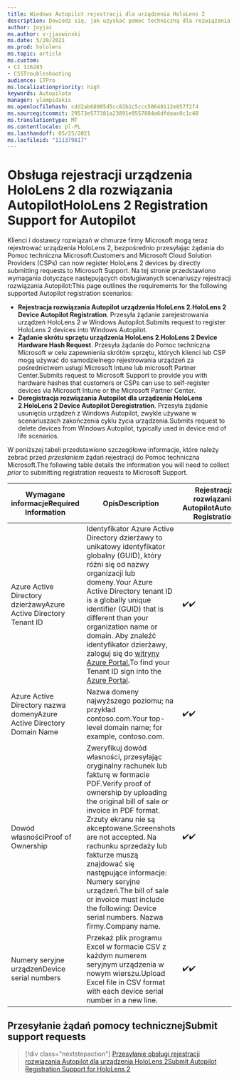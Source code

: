 ```yaml
---
title: Windows Autopilot rejestracji dla urządzenia HoloLens 2
description: Dowiedz się, jak uzyskać pomoc techniczną dla rozwiązania Autopilot na urządzeniach HoloLens 2.
author: joyjaz
ms.author: v-jjaswinski
ms.date: 5/20/2021
ms.prod: hololens
ms.topic: article
ms.custom:
- CI 116283
- CSSTroubleshooting
audience: ITPro
ms.localizationpriority: high
keywords: Autopilota
manager: ylempidakis
ms.openlocfilehash: cdd2ab68905d5cc82b1c5ccc50640112e857f2f4
ms.sourcegitcommit: 29573e577381a23891e9557884a6dfdaac0c1c48
ms.translationtype: MT
ms.contentlocale: pl-PL
ms.lasthandoff: 05/25/2021
ms.locfileid: "111379817"
---
```

# <a name="hololens-2-registration-support-for-autopilot"></a><span data-ttu-id="0b818-104">Obsługa rejestracji urządzenia HoloLens 2 dla rozwiązania Autopilot</span><span class="sxs-lookup"><span data-stu-id="0b818-104">HoloLens 2 Registration Support for Autopilot</span></span>

<span data-ttu-id="0b818-105">Klienci i dostawcy rozwiązań w chmurze firmy Microsoft mogą teraz rejestrować urządzenia HoloLens 2, bezpośrednio przesyłając żądania do Pomoc techniczna Microsoft.</span><span class="sxs-lookup"><span data-stu-id="0b818-105">Customers and Microsoft Cloud Solution Providers (CSPs) can now register HoloLens 2 devices by directly submitting requests to Microsoft Support.</span></span> <span data-ttu-id="0b818-106">Na tej stronie przedstawiono wymagania dotyczące następujących obsługiwanych scenariuszy rejestracji rozwiązania Autopilot:</span><span class="sxs-lookup"><span data-stu-id="0b818-106">This page outlines the requirements for the following supported Autopilot registration scenarios:</span></span>

- <span data-ttu-id="0b818-107">**Rejestracja rozwiązania Autopilot urządzenia HoloLens 2.**</span><span class="sxs-lookup"><span data-stu-id="0b818-107">**HoloLens 2 Device Autopilot Registration**.</span></span> <span data-ttu-id="0b818-108">Przesyła żądanie zarejestrowania urządzeń HoloLens 2 w Windows Autopilot.</span><span class="sxs-lookup"><span data-stu-id="0b818-108">Submits request to register HoloLens 2 devices into Windows Autopilot.</span></span>
- <span data-ttu-id="0b818-109">**Żądanie skrótu sprzętu urządzenia HoloLens 2**.</span><span class="sxs-lookup"><span data-stu-id="0b818-109">**HoloLens 2 Device Hardware Hash Request**.</span></span> <span data-ttu-id="0b818-110">Przesyła żądanie do Pomoc techniczna Microsoft w celu zapewnienia skrótów sprzętu, których klienci lub CSP mogą używać do samodzielnego rejestrowania urządzeń za pośrednictwem usługi Microsoft Intune lub microsoft Partner Center.</span><span class="sxs-lookup"><span data-stu-id="0b818-110">Submits request to Microsoft Support to provide you with hardware hashes that customers or CSPs can use to self-register devices via Microsoft Intune or the Microsoft Partner Center.</span></span>
- <span data-ttu-id="0b818-111">**Deregistracja rozwiązania Autopilot dla urządzenia HoloLens 2**.</span><span class="sxs-lookup"><span data-stu-id="0b818-111">**HoloLens 2 Device Autopilot Deregistration**.</span></span> <span data-ttu-id="0b818-112">Przesyła żądanie usunięcia urządzeń z Windows Autopilot, zwykle używane w scenariuszach zakończenia cyklu życia urządzenia.</span><span class="sxs-lookup"><span data-stu-id="0b818-112">Submits request to delete devices from Windows Autopilot, typically used in device end of life scenarios.</span></span>

<span data-ttu-id="0b818-113">W poniższej tabeli przedstawiono szczegółowe informacje, które należy zebrać przed *przesłaniem* żądań rejestracji do Pomoc techniczna Microsoft.</span><span class="sxs-lookup"><span data-stu-id="0b818-113">The following table details the information you will need to collect *prior* to submitting registration requests to Microsoft Support.</span></span>

| <span data-ttu-id="0b818-114">Wymagane informacje</span><span class="sxs-lookup"><span data-stu-id="0b818-114">Required Information</span></span> | <span data-ttu-id="0b818-115">Opis</span><span class="sxs-lookup"><span data-stu-id="0b818-115">Description</span></span> | <span data-ttu-id="0b818-116">Rejestracja rozwiązania Autopilot</span><span class="sxs-lookup"><span data-stu-id="0b818-116">Autopilot Registration</span></span>  | <span data-ttu-id="0b818-117">Żądanie skrótu sprzętu</span><span class="sxs-lookup"><span data-stu-id="0b818-117">Hardware Hash Request</span></span> | <span data-ttu-id="0b818-118">Wyrejestrowanie rozwiązania Autopilot</span><span class="sxs-lookup"><span data-stu-id="0b818-118">Autopilot Deregistration</span></span> |
------------|-------------------------------|--------------------------------------------------|------------------------------|--------------------------------|
|  <span data-ttu-id="0b818-119">Azure Active Directory dzierżawy</span><span class="sxs-lookup"><span data-stu-id="0b818-119">Azure Active Directory Tenant ID</span></span>    |    <span data-ttu-id="0b818-120">Identyfikator Azure Active Directory dzierżawy to unikatowy identyfikator globalny (GUID), który różni się od nazwy organizacji lub domeny.</span><span class="sxs-lookup"><span data-stu-id="0b818-120">Your Azure Active Directory tenant ID is a globally unique identifier (GUID) that is different than your organization name or domain.</span></span>    <span data-ttu-id="0b818-121">Aby znaleźć identyfikator dzierżawy, zaloguj się do [witryny Azure Portal.](https://portal.azure.com/#blade/Microsoft_AAD_IAM/ActiveDirectoryMenuBlade/Properties)</span><span class="sxs-lookup"><span data-stu-id="0b818-121">To find your Tenant ID sign into the [Azure Portal](https://portal.azure.com/#blade/Microsoft_AAD_IAM/ActiveDirectoryMenuBlade/Properties).</span></span>    |     <span data-ttu-id="0b818-122">✔️</span><span class="sxs-lookup"><span data-stu-id="0b818-122">✔️</span></span>                         |                              |                         <span data-ttu-id="0b818-123">✔️</span><span class="sxs-lookup"><span data-stu-id="0b818-123">✔️</span></span>                        |
|  <span data-ttu-id="0b818-124">Azure Active Directory nazwa domeny</span><span class="sxs-lookup"><span data-stu-id="0b818-124">Azure Active Directory Domain Name</span></span>    |   <span data-ttu-id="0b818-125">Nazwa domeny najwyższego poziomu; na przykład contoso.com.</span><span class="sxs-lookup"><span data-stu-id="0b818-125">Your top-level domain name; for example, contoso.com.</span></span>    |     <span data-ttu-id="0b818-126">✔️</span><span class="sxs-lookup"><span data-stu-id="0b818-126">✔️</span></span>                         |                              |                         <span data-ttu-id="0b818-127">✔️</span><span class="sxs-lookup"><span data-stu-id="0b818-127">✔️</span></span>                        |
|  <span data-ttu-id="0b818-128">Dowód własności</span><span class="sxs-lookup"><span data-stu-id="0b818-128">Proof of Ownership</span></span>    |   <span data-ttu-id="0b818-129">Zweryfikuj dowód własności, przesyłając oryginalny rachunek lub fakturę w formacie PDF.</span><span class="sxs-lookup"><span data-stu-id="0b818-129">Verify proof of ownership by uploading the original bill of sale or invoice in PDF format.</span></span> <span data-ttu-id="0b818-130">Zrzuty ekranu nie są akceptowane.</span><span class="sxs-lookup"><span data-stu-id="0b818-130">Screenshots are not accepted.</span></span> <span data-ttu-id="0b818-131">Na rachunku sprzedaży lub fakturze muszą znajdować się następujące informacje: Numery seryjne urządzeń.</span><span class="sxs-lookup"><span data-stu-id="0b818-131">The bill of sale or invoice must include the following: Device serial numbers.</span></span> <span data-ttu-id="0b818-132">Nazwa firmy.</span><span class="sxs-lookup"><span data-stu-id="0b818-132">Company name.</span></span>     |     <span data-ttu-id="0b818-133">✔️</span><span class="sxs-lookup"><span data-stu-id="0b818-133">✔️</span></span>                         |              <span data-ttu-id="0b818-134">✔️</span><span class="sxs-lookup"><span data-stu-id="0b818-134">✔️</span></span>                |                         <span data-ttu-id="0b818-135">✔️</span><span class="sxs-lookup"><span data-stu-id="0b818-135">✔️</span></span>                        |
|  <span data-ttu-id="0b818-136">Numery seryjne urządzeń</span><span class="sxs-lookup"><span data-stu-id="0b818-136">Device serial numbers</span></span>    |   <span data-ttu-id="0b818-137">Przekaż plik programu Excel w formacie CSV z każdym numerem seryjnym urządzenia w nowym wierszu.</span><span class="sxs-lookup"><span data-stu-id="0b818-137">Upload Excel file in CSV format with each device serial number in a new line.</span></span>     |     <span data-ttu-id="0b818-138">✔️</span><span class="sxs-lookup"><span data-stu-id="0b818-138">✔️</span></span>                         |              <span data-ttu-id="0b818-139">✔️</span><span class="sxs-lookup"><span data-stu-id="0b818-139">✔️</span></span>                |                         <span data-ttu-id="0b818-140">✔️</span><span class="sxs-lookup"><span data-stu-id="0b818-140">✔️</span></span>                        |

## <a name="submit-support-requests"></a><span data-ttu-id="0b818-141">Przesyłanie żądań pomocy technicznej</span><span class="sxs-lookup"><span data-stu-id="0b818-141">Submit support requests</span></span>

> [!div class="nextstepaction"]
> [<span data-ttu-id="0b818-142">Przesyłanie obsługi rejestracji rozwiązania Autopilot dla urządzenia HoloLens 2</span><span class="sxs-lookup"><span data-stu-id="0b818-142">Submit Autopilot Registration Support for HoloLens 2</span></span>](https://prod.support.services.microsoft.com/supportrequestform/0d8bf192-cab7-6d39-143d-5a17840b9f5f)
